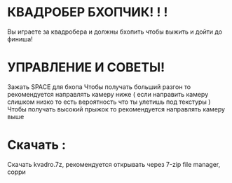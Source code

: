 # КВАДРОБЕР БХОПЧИК! ! !
Вы играете за квадробера и должны бхопить чтобы выжить и дойти до финиша!

# УПРАВЛЕНИЕ И СОВЕТЫ!
Зажать SPACE для бхопа
Чтобы получать больший разгон то рекомендуется направлять камеру ниже ( если направить камеру слишком низко то есть вероятность что ты улетишь под текстуры )
Чтобы получать высокий прыжок то рекомендуется направлять камеру выше
# Скачать :
Скачать kvadro.7z, рекомендуется открывать через 7-zip file manager, сорри
